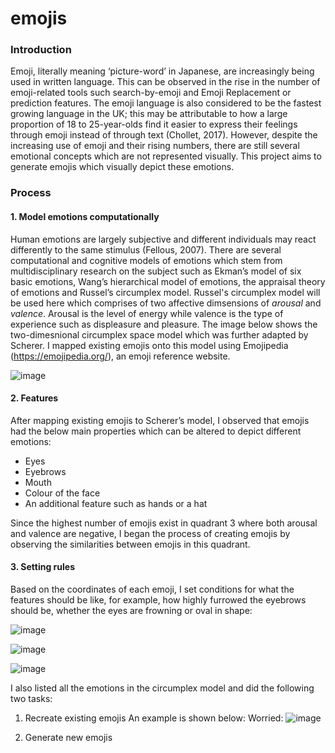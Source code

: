 # emojis

### Introduction
Emoji, literally meaning ‘picture-word’ in Japanese, are increasingly being used in written language. This can be observed in the rise in the number of emoji-related tools such search-by-emoji and Emoji Replacement or prediction features. The emoji language is also considered to be the fastest growing language in the UK; this may be attributable to how a large proportion of 18 to 25-year-olds find it easier to express their feelings through emoji instead of through text (Chollet, 2017). However, despite the increasing use of emoji and their rising numbers, there are still several emotional concepts which are not represented visually. This project aims to generate emojis which visually depict these emotions. 

### Process
#### 1. Model emotions computationally
Human emotions are largely subjective and different individuals may react differently to the same stimulus (Fellous, 2007). There are several computational and cognitive models of emotions which stem from multidisciplinary research on the subject such as Ekman’s model of six basic emotions, Wang’s hierarchical model of emotions, the appraisal theory of emotions and Russel’s circumplex model. 
Russel's circumplex model will be used here which comprises of two affective dimsensions of *arousal* and *valence*. Arousal is the level of energy while valence is the type of experience such as displeasure and pleasure. The image below shows the two-dimesnional circumplex space model which was further adapted by Scherer. I mapped existing emojis onto this model using Emojipedia (https://emojipedia.org/), an emoji reference website. 

![image](https://user-images.githubusercontent.com/94219257/177370656-0daa8d2c-86a8-4879-85c6-324f4aa3d926.png)

#### 2. Features
After mapping existing emojis to Scherer’s model, I observed that emojis had the below main properties which can be altered to depict different emotions: 
- Eyes 
- Eyebrows
- Mouth 
- Colour of the face
- An additional feature such as hands or a hat

Since the highest number of emojis exist in quadrant 3 where both arousal and valence are negative, I began the process of creating emojis by observing the similarities between emojis in this quadrant. 

#### 3. Setting rules

Based on the coordinates of each emoji, I set conditions for what the features should be like, for example, how highly furrowed the eyebrows should be, whether the eyes are frowning or oval in shape:

![image](https://user-images.githubusercontent.com/94219257/177615249-1e1fd97f-5866-403a-bc7d-7af09d05a866.png)

![image](https://user-images.githubusercontent.com/94219257/177615293-d3a52028-34ae-4015-be78-0d1aaeb75a38.png)

![image](https://user-images.githubusercontent.com/94219257/177615344-1330770d-331f-4155-a68b-b97a5f62d53b.png)

I also listed all the emotions in the circumplex model and did the following two tasks:

1. Recreate existing emojis
An example is shown below: 
Worried: ![image](https://user-images.githubusercontent.com/94219257/177621356-d7a7eef3-a2d6-437b-80d4-4cd551179203.png)


2.  Generate new emojis

